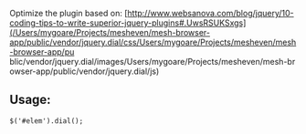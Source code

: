 Optimize the plugin based on: [http://www.websanova.com/blog/jquery/10-coding-tips-to-write-superior-jquery-plugins#.UwsRSUKSxgs](/Users/mygoare/Projects/mesheven/mesh-browser-app/public/vendor/jquery.dial/css/Users/mygoare/Projects/mesheven/mesh-browser-app/pu
blic/vendor/jquery.dial/images/Users/mygoare/Projects/mesheven/mesh-br
owser-app/public/vendor/jquery.dial/js)

## Usage:

    $('#elem').dial();
